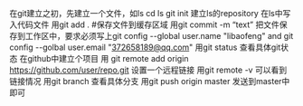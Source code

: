 在git建立之初，先建立一个文件，如ls
cd  ls
git init 建立ls的repository
在ls中写入代码文件
用git add .  #保存文件到缓存区域
用git commit -m “text”  把文件保存到工作区中，要求必须写上git config --global user.name "libaofeng" and git config --golbal user.email "372658189@qq.com"
用git status 查看具体git状态
在github中建立个项目
用 git remote add origin https://github.com/user/repo.git  设置一个远程链接
用git remote -v 可以看到链接情况
用git branch 查看具体分支
用git push origin master 发送到master中即可

